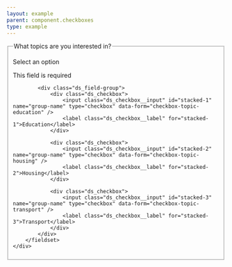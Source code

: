 ```yaml
---
layout: example
parent: component.checkboxes
type: example
---
```

<form>
    <div class="ds_question  ds_question--error" id="error-id">
        <fieldset>
            <legend>What topics are you interested in?</legend>
            <p class="ds_hint-text">Select an option</p>
            <p class="ds_question__message">This field is required</p>

            <div class="ds_field-group">
                <div class="ds_checkbox">
                    <input class="ds_checkbox__input" id="stacked-1" name="group-name" type="checkbox" data-form="checkbox-topic-education" />
                    <label class="ds_checkbox__label" for="stacked-1">Education</label>
                </div>

                <div class="ds_checkbox">
                    <input class="ds_checkbox__input" id="stacked-2" name="group-name" type="checkbox" data-form="checkbox-topic-housing" />
                    <label class="ds_checkbox__label" for="stacked-2">Housing</label>
                </div>

                <div class="ds_checkbox">
                    <input class="ds_checkbox__input" id="stacked-3" name="group-name" type="checkbox" data-form="checkbox-topic-transport" />
                    <label class="ds_checkbox__label" for="stacked-3">Transport</label>
                </div>
            </div>
        </fieldset>
    </div>
</form>
